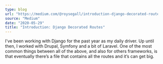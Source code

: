 ```yaml
---
type: blog
url: "https://medium.com/@roysegall/introduction-django-decorated-routes-35c93fd3fee0"
source: "Medium"
date: "2020-05-29"
title: "Introduction: Django Decorated Routes"
---
```

I've been working with Django for the past year as my daily driver. Up until then, I worked with Drupal, Symfony and
a bit of Laravel. One of the most common things between all of the above, and also for others frameworks, is that
eventually there’s a file that contains all the routes and it’s can get big.
